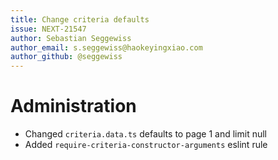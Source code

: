 ```yaml
---
title: Change criteria defaults
issue: NEXT-21547
author: Sebastian Seggewiss
author_email: s.seggewiss@haokeyingxiao.com
author_github: @seggewiss
---
```

# Administration
* Changed `criteria.data.ts` defaults to page 1 and limit null
* Added `require-criteria-constructor-arguments` eslint rule
